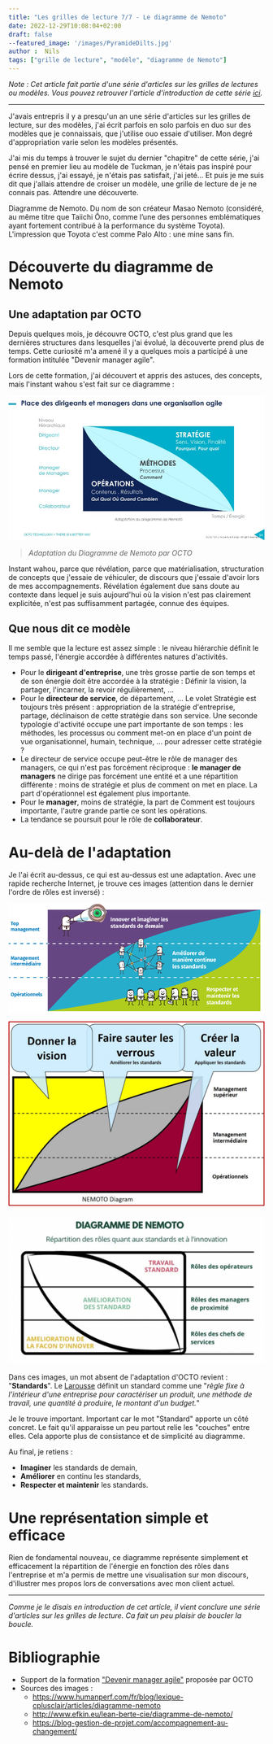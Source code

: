 ```yaml
---
title: "Les grilles de lecture 7/7 - Le diagramme de Nemoto"
date: 2022-12-29T10:08:04+02:00
draft: false
--featured_image: '/images/PyramideDilts.jpg'
author :  Nils
tags: ["grille de lecture", "modèle", "diagramme de Nemoto"]
---
```


*Note : Cet article fait partie d'une série d'articles sur les grilles de lectures ou modèles. Vous pouvez retrouver l'article d'introduction de cette série [ici](../introduction-aux-grilles-de-lecture/).*

---

J'avais entrepris il y a presqu'un an une série d'articles sur les grilles de lecture, sur des modèles, j'ai écrit parfois en solo parfois en duo sur des modèles que je connaissais, que j'utilise ouo essaie d'utiliser. Mon degré d'appropriation varie selon les modèles présentés.

J'ai mis du temps à trouver le sujet du dernier "chapitre" de cette série, j'ai pensé en premier lieu au modèle de Tuckman, je n'étais pas inspiré pour écrire dessus, j'ai essayé, je n'étais pas satisfait, j'ai jeté... Et puis je me suis dit que j'allais attendre de croiser un modèle, une grille de lecture de je ne connais pas. Attendre une découverte. 

Diagramme de Nemoto. Du nom de son créateur Masao Nemoto (considéré, au même titre que Taiichi Ōno, comme l’une des personnes emblématiques ayant fortement contribué à la performance du système Toyota).
L'impression que Toyota c'est comme Palo Alto : une mine sans fin.

# Découverte du diagramme de Nemoto

## Une adaptation par OCTO

Depuis quelques mois, je découvre OCTO, c'est plus grand que les dernières structures dans lesquelles j'ai évolué, la découverte prend plus de temps. Cette curiosité m'a amené il y a quelques mois a participé à une formation intitulée "Devenir manager agile". 

Lors de cette formation, j'ai découvert et appris des astuces, des concepts, mais l'instant wahou s'est fait sur ce diagramme : 

![Adaptation du Diagramme de Nemoto par OCTO](AdaptationDiagrammeNemotoParOCTO.jpg "Adaptation du Diagramme de Nemoto par OCTO")
> *Adaptation du Diagramme de Nemoto par OCTO*


Instant wahou, parce que révélation, parce que matérialisation, structuration de concepts que j'essaie de véhiculer, de discours que j'essaie d'avoir lors de mes accompagnements.
Révélation également due sans doute au contexte dans lequel je suis aujourd'hui où la vision n'est pas clairement explicitée, n'est pas suffisamment partagée, connue des équipes.

## Que nous dit ce modèle

Il me semble que la lecture est assez simple : le niveau hiérarchie définit le temps passé, l'énergie accordée à différentes natures d'activités.

- Pour le **dirigeant d'entreprise**, une très grosse partie de son temps et de son énergie doit être accordée à la stratégie : Définir la vision, la partager, l'incarner, la revoir régulièrement, ...
- Pour le **directeur de service**, de département, ... Le volet Stratégie est toujours très présent : appropriation de la stratégie d'entreprise, partage, déclinaison de cette stratégie dans son service. Une seconde typologie d'activité occupe une part importante de son temps : les méthodes, les processus ou comment met-on en place d'un point de vue organisationnel, humain, technique, ... pour adresser cette stratégie ?
- Le directeur de service occupe peut-être le rôle de manager des managers, ce qui n'est pas forcément réciproque : **le manager de managers** ne dirige pas forcément une entité et a une répartition différente : moins de stratégie et plus de comment on met en place. La part d'opérationnel est également plus importante.
- Pour le **manager**, moins de stratégie, la part de Comment est toujours importante, l'autre grande partie ce sont les opérations.
- La tendance se poursuit pour le rôle de **collaborateur**.


# Au-delà de l'adaptation

Je l'ai écrit au-dessus, ce qui est au-dessus est une adaptation. Avec une rapide recherche Internet, je trouve ces images (attention dans le dernier l'ordre de rôles est inversé) : 

![Diagramme de Nemoto 2](DiagrammeDeNemoto2.png "Diagramme de Nemoto")   

![Diagramme de Nemoto 1](DiagrammeDeNemoto1.jpeg "Diagramme de Nemoto")  

![Diagramme de Nemoto 3](DiagrammeDeNemoto3.png "Diagramme de Nemoto")  

Dans ces images, un mot absent de l'adaptation d'OCTO revient : "**Standards**". Le [Larousse](https://www.larousse.fr/dictionnaires/francais/standard/74452) définit un standard comme une "*règle fixe à l'intérieur d'une entreprise pour caractériser un produit, une méthode de travail, une quantité à produire, le montant d'un budget.*"

Je le trouve important. Important car le mot "Standard" apporte un côté concret. Le fait qu'il apparaisse un peu partout relie les "couches" entre elles. Cela apporte plus de consistance et de simplicité au diagramme.  
  
Au final, je retiens :  
- **Imaginer** les standards de demain,  
- **Améliorer** en continu les standards,  
- **Respecter et maintenir** les standards.  

# Une représentation simple et efficace

Rien de fondamental nouveau, ce diagramme représente simplement et efficacement la répartition de l'énergie en fonction des rôles dans l'entreprise et m'a permis de mettre une visualisation sur mon discours, d'illustrer mes propos lors de conversations avec mon client actuel.  
  

---
  

*Comme je le disais en introduction de cet article, il vient conclure une série d'articles sur les grilles de lecture. Ca fait un peu plaisir de boucler la boucle.*


# Bibliographie
- Support de la formation ["Devenir manager agile"](https://www.octo.academy/catalogue/formation/mop01-devenir-manager-agile/) proposée par OCTO
- Sources des images :  
 	- https://www.humanperf.com/fr/blog/lexique-cplusclair/articles/diagramme-nemoto  
 	- http://www.efkin.eu/lean-berte-cie/diagramme-de-nemoto/  
 	- https://blog-gestion-de-projet.com/accompagnement-au-changement/  


 


